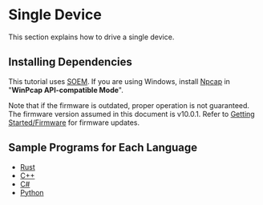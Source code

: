 # Single Device

This section explains how to drive a single device.

## Installing Dependencies

This tutorial uses [SOEM](https://github.com/OpenEtherCATsociety/SOEM).
If you are using Windows, install [Npcap](https://npcap.com/) in "**WinPcap API-compatible Mode**".

Note that if the firmware is outdated, proper operation is not guaranteed.
The firmware version assumed in this document is v10.0.1.
Refer to [Getting Started/Firmware](../getting_started/firmware.md) for firmware updates.

## Sample Programs for Each Language

- [Rust](./rust.md)
- [C++](./cpp.md)
- [C#](./cs.md)
- [Python](./python.md)

